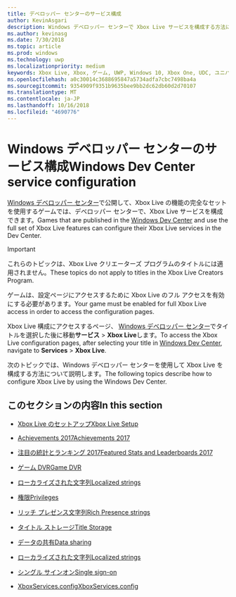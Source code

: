 ```yaml
---
title: デベロッパー センターのサービス構成
author: KevinAsgari
description: Windows デベロッパー センターで Xbox Live サービスを構成する方法について説明するトピックへのリンクを示します。
ms.author: kevinasg
ms.date: 7/30/2018
ms.topic: article
ms.prod: windows
ms.technology: uwp
ms.localizationpriority: medium
keywords: Xbox Live, Xbox, ゲーム, UWP, Windows 10, Xbox One, UDC, ユニバーサル デベロッパー センター
ms.openlocfilehash: a0c30014c3688695847a5734adfa7cbc7498ba4a
ms.sourcegitcommit: 9354909f9351b9635bee9bb2dc62db60d2d70107
ms.translationtype: MT
ms.contentlocale: ja-JP
ms.lasthandoff: 10/16/2018
ms.locfileid: "4690776"
---
```

# <a name="windows-dev-center-service-configuration"></a><span data-ttu-id="dba57-104">Windows デベロッパー センターのサービス構成</span><span class="sxs-lookup"><span data-stu-id="dba57-104">Windows Dev Center service configuration</span></span>

<span data-ttu-id="dba57-105">[Windows デベロッパー センター](https://developer.microsoft.com/dashboard/windows/overview)で公開して、Xbox Live の機能の完全なセットを使用するゲームでは、デベロッパー センターで、Xbox Live サービスを構成できます。</span><span class="sxs-lookup"><span data-stu-id="dba57-105">Games that are published in the [Windows Dev Center](https://developer.microsoft.com/dashboard/windows/overview) and use the full set of Xbox Live features can configure their Xbox Live services in the Dev Center.</span></span>

> [!IMPORTANT]
> <span data-ttu-id="dba57-106">これらのトピックは、Xbox Live クリエーターズ プログラムのタイトルには適用されません。</span><span class="sxs-lookup"><span data-stu-id="dba57-106">These topics do not apply to titles in the Xbox Live Creators Program.</span></span>

<span data-ttu-id="dba57-107">ゲームは、設定ページにアクセスするために Xbox Live のフル アクセスを有効にする必要があります。</span><span class="sxs-lookup"><span data-stu-id="dba57-107">Your game must be enabled for full Xbox Live access in order to access the configuration pages.</span></span>

<span data-ttu-id="dba57-108">Xbox Live 構成にアクセスするページ、 [Windows デベロッパー センター](https://developer.microsoft.com/dashboard/windows/overview)でタイトルを選択した後に移動**サービス** > **Xbox Live**します。</span><span class="sxs-lookup"><span data-stu-id="dba57-108">To access the Xbox Live configuration pages, after selecting your title in [Windows Dev Center](https://developer.microsoft.com/dashboard/windows/overview), navigate to **Services** > **Xbox Live**.</span></span>


<span data-ttu-id="dba57-109">次のトピックでは、Windows デベロッパー センターを使用して Xbox Live を構成する方法について説明します。</span><span class="sxs-lookup"><span data-stu-id="dba57-109">The following topics describe how to configure Xbox Live by using the Windows Dev Center.</span></span>

## <a name="in-this-section"></a><span data-ttu-id="dba57-110">このセクションの内容</span><span class="sxs-lookup"><span data-stu-id="dba57-110">In this section</span></span>

* [<span data-ttu-id="dba57-111">Xbox Live のセットアップ</span><span class="sxs-lookup"><span data-stu-id="dba57-111">Xbox Live Setup</span></span>](dev-center/xbox-live-setup.md)

* [<span data-ttu-id="dba57-112">Achievements 2017</span><span class="sxs-lookup"><span data-stu-id="dba57-112">Achievements 2017</span></span>](dev-center/achievements-in-udc.md)

* [<span data-ttu-id="dba57-113">注目の統計とランキング 2017</span><span class="sxs-lookup"><span data-stu-id="dba57-113">Featured Stats and Leaderboards 2017</span></span>](dev-center/featured-stats-and-leaderboards.md)

* [<span data-ttu-id="dba57-114">ゲーム DVR</span><span class="sxs-lookup"><span data-stu-id="dba57-114">Game DVR</span></span>](dev-center/game-dvr.md)

* [<span data-ttu-id="dba57-115">ローカライズされた文字列</span><span class="sxs-lookup"><span data-stu-id="dba57-115">Localized strings</span></span>](dev-center/localized-strings.md)

* [<span data-ttu-id="dba57-116">権限</span><span class="sxs-lookup"><span data-stu-id="dba57-116">Privileges</span></span>](dev-center/privileges.md)

* [<span data-ttu-id="dba57-117">リッチ プレゼンス文字列</span><span class="sxs-lookup"><span data-stu-id="dba57-117">Rich Presence strings</span></span>](dev-center/rich-presence-configuration.md)

* [<span data-ttu-id="dba57-118">タイトル ストレージ</span><span class="sxs-lookup"><span data-stu-id="dba57-118">Title Storage</span></span>](dev-center/title-storage.md)

* [<span data-ttu-id="dba57-119">データの共有</span><span class="sxs-lookup"><span data-stu-id="dba57-119">Data sharing</span></span>](dev-center/data-sharing-udc.md)

* [<span data-ttu-id="dba57-120">ローカライズされた文字列</span><span class="sxs-lookup"><span data-stu-id="dba57-120">Localized strings</span></span>](dev-center/localized-strings.md)

* [<span data-ttu-id="dba57-121">シングル サインオン</span><span class="sxs-lookup"><span data-stu-id="dba57-121">Single sign-on</span></span>](dev-center/single-sign-on.md)

* [<span data-ttu-id="dba57-122">XboxServices.config</span><span class="sxs-lookup"><span data-stu-id="dba57-122">XboxServices.config</span></span>](../xboxservices-config.md)
